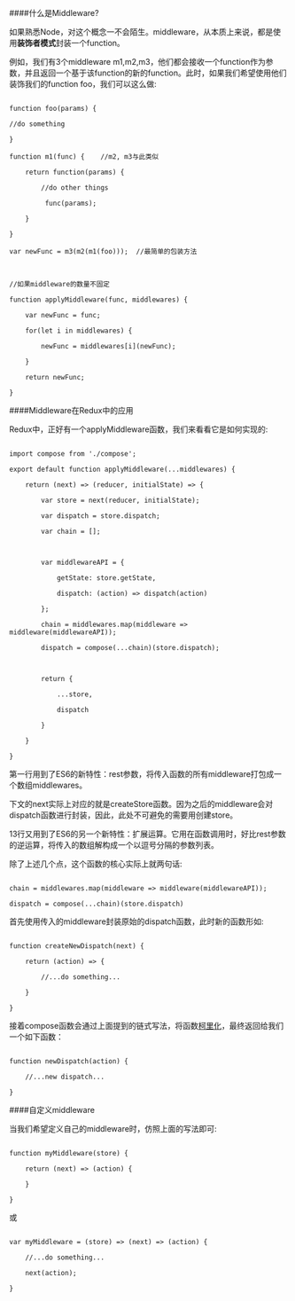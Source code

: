 ####什么是Middleware?

如果熟悉Node，对这个概念一不会陌生。middleware，从本质上来说，都是使用**装饰者模式**封装一个function。

例如，我们有3个middleware m1,m2,m3，他们都会接收一个function作为参数，并且返回一个基于该function的新的function。此时，如果我们希望使用他们装饰我们的function foo，我们可以这么做:

```

function foo(params) {

//do something

}

function m1(func) {    //m2, m3与此类似

    return function(params) {

        //do other things

         func(params);

    }

}

var newFunc = m3(m2(m1(foo)));  //最简单的包装方法



//如果middleware的数量不固定

function applyMiddleware(func, middlewares) {

    var newFunc = func;

    for(let i in middlewares) {

        newFunc = middlewares[i](newFunc);

    }

    return newFunc;

}

```

####Middleware在Redux中的应用

Redux中，正好有一个applyMiddleware函数，我们来看看它是如何实现的:

```

import compose from './compose';

export default function applyMiddleware(...middlewares) { 

    return (next) => (reducer, initialState) => {

        var store = next(reducer, initialState);

        var dispatch = store.dispatch;

        var chain = [];



        var middlewareAPI = {

            getState: store.getState,

            dispatch: (action) => dispatch(action)

        };        

        chain = middlewares.map(middleware => middleware(middlewareAPI));

        dispatch = compose(...chain)(store.dispatch);

        

        return {

            ...store,

            dispatch

        }

    }

}

```

第一行用到了ES6的新特性：rest参数，将传入函数的所有middleware打包成一个数组middlewares。

下文的next实际上对应的就是createStore函数。因为之后的middleware会对dispatch函数进行封装，因此，此处不可避免的需要用创建store。

13行又用到了ES6的另一个新特性：扩展运算。它用在函数调用时，好比rest参数的逆运算，将传入的数组解构成一个以逗号分隔的参数列表。

除了上述几个点，这个函数的核心实际上就两句话:

```

chain = middlewares.map(middleware => middleware(middlewareAPI));

dispatch = compose(...chain)(store.dispatch)

```

首先使用传入的middleware封装原始的dispatch函数，此时新的函数形如:

```

function createNewDispatch(next) {

    return (action) => {

        //...do something...

    }

}

```

接着compose函数会通过上面提到的链式写法，将函数[柯里化](http://blog.jobbole.com/77956/)，最终返回给我们一个如下函数：

```

function newDispatch(action) {

    //...new dispatch...

}

```

####自定义middleware

当我们希望定义自己的middleware时，仿照上面的写法即可:

```

function myMiddleware(store) {

    return (next) => (action) {

    }

}

```

或

```

var myMiddleware = (store) => (next) => (action) {

    //...do something...

    next(action); 

}

```
